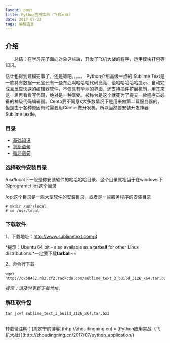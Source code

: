 ```yaml
---
layout: post
title: Python应用实战（飞机大战）
date: 2017-07-23
tags: 编程语言 
---
```


## 介绍

　　总结：在学习完了面向对象这些后，开发了飞机大战的程序，运用模块打包等知识。

估计也得到建模完事了，还是等吧。。。。。
Python介绍高级一点的
Sublime Text是一款具有数据一元宝还有一些东西啊哈哈哈代码高亮、语哈哈哈哈哈提示、自动完成且反应快速的编辑器软件，不仅具有华丽的界面，还支持插件扩展机制，用其来这一届再看看写代码，绝对是一种享受。被称为是这个就死为了提交一款程序员必备的神级代码编辑器。Cento要不同意s大多数情况下是用来做第二篇服务器的，但是由于各种原因有时需要用Centos做开发机，所以当然要安装开发神器Sublime textle。


### 目录

* [基础知识](#change-dir)
* [判断语句](#download-soft)
* [循环语句](#tar-package)

### <a name="change-dir"></a>选择软件安装目录

/usr/local下一般是你安装软件的哈哈哈哈目录，这个目录就相当于在windows下的programefiles这个目录

/opt这个目录是一些大型软件的安装目录，或者是一些服务程序的安装目录
```
# mkdir /usr/local
# cd /usr/local
```

### <a name="download-soft"></a>下载软件

1、下载地址：http://www.sublimetext.com/3

*提示：Ubuntu 64 bit - also available as a **tarball** for other Linux distributions.*一定要下载**tarball**~~

2、命令行下载
```
wget http://c758482.r82.cf2.rackcdn.com/sublime_text_3_build_3126_x64.tar.bz2
```
*提示：请及时更新下载地址。*

### <a name="tar-package"></a>解压软件包
```
tar jxvf sublime_text_3_build_3126_x64.tar.bz2
```

<br>
转载请注明：[周定宁的博客](http://zhoudingning.cn) » [Python应用实战（飞机大战）](http://zhoudingning.cn/2017/07/python_application/)   

